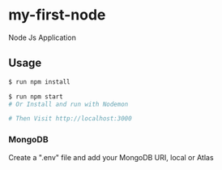 # my-first-node
Node Js Application

## Usage
```sh
$ run npm install
```
```sh
$ run npm start
# Or Install and run with Nodemon

# Then Visit http://localhost:3000
```
### MongoDB
Create a ".env" file and add your MongoDB URI, local or Atlas